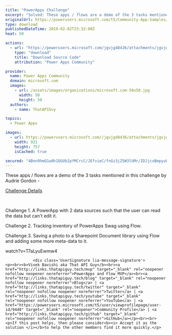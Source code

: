 ```yaml
---
title: "PowerApps Challenge"
excerpt: "Solved: These apps / flows are a demo of the 3 tasks mentioned in this challenge by Audrie Gordon - Challenge Details Challenge 1. A PowerApp with 2"
originalUrl: https://powerusers.microsoft.com/t5/Community-App-Samples/PowerApps-Challenge/td-p/213765
type: download
publishedDateTime: 2019-02-02T23:32:00Z
heat: 50

actions:
  - url: "https://powerusers.microsoft.com/jgvjg48436/attachments/jgvjg48436/AppFeedbackGallery/88/2/N7a1d163d-5c2e-46ee-bfcd-0f404752bb88-document.msapp"
    type: "download"
    title: "Download Source Code"
    attribution: "Power Apps Community"

provider:
  name: Power Apps Community
  domain: microsoft.com
  images:
    - url: /assets/images/organizations/microsoft.com-50x50.jpg
      width: 50
      height: 50
  authors:
    - name: ThatAPIGuy

topics:
  - Power Apps

images:
  - url: https://powerusers.microsoft.com//jgvjg48436/attachments/jgvjg48436/AppFeedbackGallery/88/1/PA%20Challenge.PNG
    width: 921
    height: 757
    isCached: true

secured: "4Bnn9hmQ1w0h1DGUb2pYMCrcC/JEfvieC/fnGz3jZSW3lUMr/IDJjcxBmpyuPOwtYSFGgdypv9sbOP1KKErXWdXcZnN531tYknnLBLQ188W15GnQI5ryWUBQL1ujxIDWUs7aWLaNVEkzCYsxlcPOD3ZKiliBdECN7CLN8FN2TbwqWCJHGMQSvkLbYIHk+0YTrcIY5zXTOiwamlhgX8XW46kgieoSByBbBoB7243yvnqEGvkcrV6wM+zUO71nWgs7hTY+up66kuDYWK2UbdBu39zZ9EzFMhXSz1kv542GhpgYvHBpg++5kCn8B+y8XhkYfv4CiEsUWMfkH8qRRYGyet66SI9OOdAOtvm+eGHM9Ej7oBZ+dejbYnmhXCrDfmnlN8s2RqPsP2IwvjSrylmRNPzMamzTa77cdLysSspD4sakZleieISQLV3E+9pkQRSp;K/rcq85cWr9bfDWi9J8zDg=="
---
```

<p>These apps / flows are a demo of the 3 tasks mentioned in this challenge by Audrie Gordon -</p><p><a href="https://forms.office.com/Pages/ResponsePage.aspx?id=v4j5cvGGr0GRqy180BHbRzJVkDds8yROvOeWrHDKUXBUMVM5SVA3TTFFNzZOMzBPR0pFUkM0NTBYTS4u" target="_blank" rel="nofollow noopener noreferrer">Challenge Details</a></p><p>&nbsp;</p><p>Challenge 1. A PowerApp with 2 data sources such that the user can read the data but can't edit it.</p><p>Challenge 2. Tracking inventory of PowerApps Swag using Flow.</p><p>Challenge 3. Saving a photo to a Sharepoint Document library using Flow and adding some more meta-data to it.</p><p><span class="videoUrl">watch?v=T7aLyuEwmw4</span></p>
					
				
			
			
				<div class='UserSignature lia-message-signature'>
	<p><br><b>Vivek Bavishi aka That API Guy</b><br><a href="http://links.thatapiguy.tech/mvp" target="_blank" rel="noopener nofollow noopener noreferrer">PowerApps and Flow MVP</a><br><a href="http://links.thatapiguy.tech/blog" target="_blank" rel="noopener nofollow noopener noreferrer">Blog</a> | <a href="http://links.thatapiguy.tech/twitter" target="_blank" rel="noopener nofollow noopener noreferrer">Twitter</a> | <a href="http://links.thatapiguy.tech/youtube" target="_blank" rel="noopener nofollow noopener noreferrer">YouTube</a> | <a href="https://powerusers.microsoft.com/t5/user/viewprofilepage/user-id/9448" target="_blank" rel="noopener">Community Profile</a> | <a href="http://links.thatapiguy.tech/github" target="_blank" rel="noopener nofollow noopener noreferrer">GitHub</a></p><br><br><p>If this post helps, then please consider<b><i> Accept it as the solution </i></b>to help the other members find it more quickly.</p>
</div>

